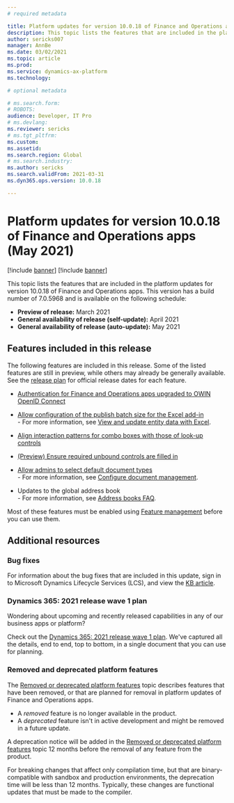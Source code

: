 ```yaml
---
# required metadata

title: Platform updates for version 10.0.18 of Finance and Operations apps (May 2021)
description: This topic lists the features that are included in the platform updates for version 10.0.18 of Finance and Operations apps.
author: sericks007
manager: AnnBe
ms.date: 03/02/2021
ms.topic: article
ms.prod: 
ms.service: dynamics-ax-platform
ms.technology: 

# optional metadata

# ms.search.form: 
# ROBOTS: 
audience: Developer, IT Pro
# ms.devlang: 
ms.reviewer: sericks
# ms.tgt_pltfrm: 
ms.custom: 
ms.assetid:
ms.search.region: Global
# ms.search.industry: 
ms.author: sericks
ms.search.validFrom: 2021-03-31
ms.dyn365.ops.version: 10.0.18

---
```

# Platform updates for version 10.0.18 of Finance and Operations apps (May 2021)

[!include [banner](../includes/banner.md)]
[!include [banner](../includes/preview-banner.md)]

This topic lists the features that are included in the platform updates for version 10.0.18 of Finance and Operations apps. This version has a build number of 7.0.5968 and is available on the following schedule:

- **Preview of release:** March 2021
- **General availability of release (self-update):** April 2021
- **General availability of release (auto-update):** May 2021

## Features included in this release

The following features are included in this release. Some of the listed features are still in preview, while others may already be generally available. See the [release plan](https://docs.microsoft.com/dynamics365-release-plan/2021wave1/finance-operations/finance-operations-crossapp-capabilities/planned-features) for official release dates for each feature.

-  [Authentication for Finance and Operations apps upgraded to OWIN OpenID Connect](https://docs.microsoft.com/dynamics365-release-plan/2021wave1/finance-operations/finance-operations-crossapp-capabilities/authentication-finance-operations-apps-upgraded-owin-openid-connect)

-  [Allow configuration of the publish batch size for the Excel add-in](https://docs.microsoft.com/dynamics365-release-plan/2021wave1/finance-operations/finance-operations-crossapp-capabilities/allow-configuration-publish-batch-size-excel-add-in)<br>- For more information, see [View and update entity data with Excel](../office-integration/use-excel-add-in.md).

-  [Align interaction patterns for combo boxes with those of look-up controls](https://successhub.crm.dynamics.com/main.aspx?appid=0fe9f79a-a1f6-4064-af95-ded6c5e7bd5c&pagetype=entityrecord&etn=rn_releasenote&id=eed024a3-3d51-eb11-a813-000d3a8faea9&formid=b28ff4ff-6e3d-40a4-bd93-e454a4b5f731)

- [(Preview) Ensure required unbound controls are filled in](https://successhub.crm.dynamics.com/main.aspx?appid=0fe9f79a-a1f6-4064-af95-ded6c5e7bd5c&pagetype=entityrecord&etn=rn_releasenote&id=1438f773-7478-eb11-a812-0022482041cc&formid=b28ff4ff-6e3d-40a4-bd93-e454a4b5f731)

- [Allow admins to select default document types](https://successhub.crm.dynamics.com/main.aspx?appid=0fe9f79a-a1f6-4064-af95-ded6c5e7bd5c&pagetype=entityrecord&etn=rn_releasenote&id=0452956b-9678-eb11-a812-0022482041cc&formid=b28ff4ff-6e3d-40a4-bd93-e454a4b5f731)<br>- For more information, see [Configure document management](../../fin-ops/organization-administration/configure-document-management.md).

- Updates to the global address book<br>- For more information, see [Address books FAQ](../../fin-ops/organization-administration/qa-address-books.md).

Most of these features must be enabled using [Feature management](../../fin-ops/get-started/feature-management/feature-management-overview.md) before you can use them.

## Additional resources

### Bug fixes

For information about the bug fixes that are included in this update, sign in to Microsoft Dynamics Lifecycle Services (LCS), and view the [KB article](https://fix.lcs.dynamics.com/Issue/Details?bugId=551039&dbType=3&qc=510c0f86ac24207edecf80d9f313de2065ba105446736042428e3b5489fdf607).

### Dynamics 365: 2021 release wave 1 plan

Wondering about upcoming and recently released capabilities in any of our business apps or platform?

Check out the [Dynamics 365: 2021 release wave 1 plan](https://docs.microsoft.com/dynamics365-release-plan/2021wave1/). We've captured all the details, end to end, top to bottom, in a single document that you can use for planning.

### Removed and deprecated platform features

The [Removed or deprecated platform features](removed-deprecated-features-platform-updates.md) topic describes features that have been removed, or that are planned for removal in platform updates of Finance and Operations apps.

- A *removed* feature is no longer available in the product.
- A *deprecated* feature isn't in active development and might be removed in a future update.

A deprecation notice will be added in the [Removed or deprecated platform features](removed-deprecated-features-platform-updates.md) topic 12 months before the removal of any feature from the product.

For breaking changes that affect only compilation time, but that are binary-compatible with sandbox and production environments, the deprecation time will be less than 12 months. Typically, these changes are functional updates that must be made to the compiler.
